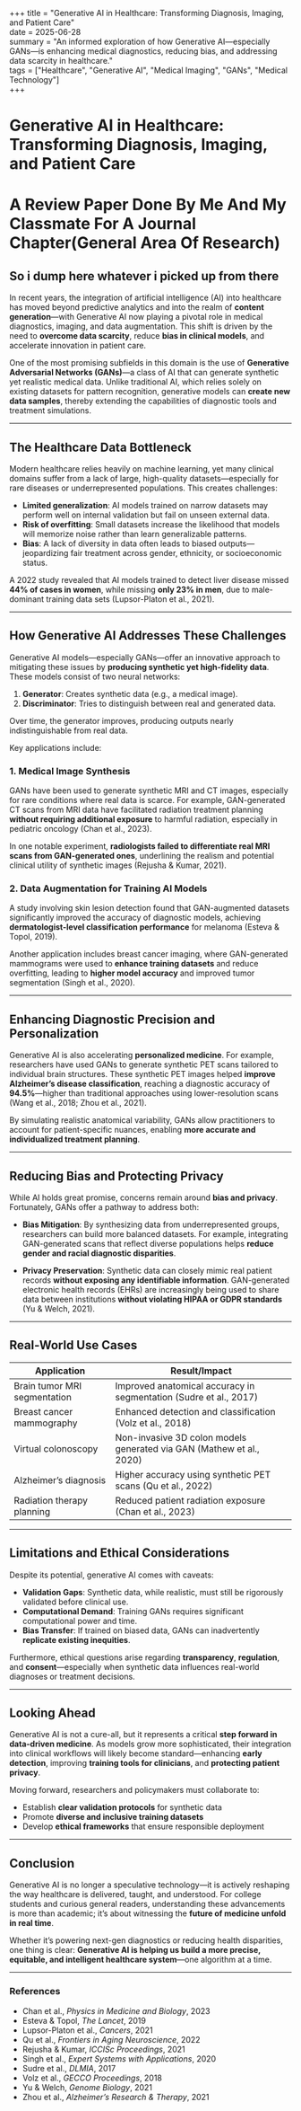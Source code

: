 +++
title = "Generative AI in Healthcare: Transforming Diagnosis, Imaging, and Patient Care"  
date = 2025-06-28  
summary = "An informed exploration of how Generative AI—especially GANs—is enhancing medical diagnostics, reducing bias, and addressing data scarcity in healthcare."  
tags = ["Healthcare", "Generative AI", "Medical Imaging", "GANs", "Medical Technology"]  
+++

# Generative AI in Healthcare: Transforming Diagnosis, Imaging, and Patient Care
# A Review Paper Done By Me And My Classmate For A Journal Chapter(General Area Of Research)
## So i dump here whatever i picked up from there

In recent years, the integration of artificial intelligence (AI) into healthcare has moved beyond predictive analytics and into the realm of **content generation**—with Generative AI now playing a pivotal role in medical diagnostics, imaging, and data augmentation. This shift is driven by the need to **overcome data scarcity**, reduce **bias in clinical models**, and accelerate innovation in patient care.

One of the most promising subfields in this domain is the use of **Generative Adversarial Networks (GANs)**—a class of AI that can generate synthetic yet realistic medical data. Unlike traditional AI, which relies solely on existing datasets for pattern recognition, generative models can **create new data samples**, thereby extending the capabilities of diagnostic tools and treatment simulations.

---

## The Healthcare Data Bottleneck

Modern healthcare relies heavily on machine learning, yet many clinical domains suffer from a lack of large, high-quality datasets—especially for rare diseases or underrepresented populations. This creates challenges:

- **Limited generalization**: AI models trained on narrow datasets may perform well on internal validation but fail on unseen external data.
- **Risk of overfitting**: Small datasets increase the likelihood that models will memorize noise rather than learn generalizable patterns.
- **Bias**: A lack of diversity in data often leads to biased outputs—jeopardizing fair treatment across gender, ethnicity, or socioeconomic status.

A 2022 study revealed that AI models trained to detect liver disease missed **44% of cases in women**, while missing **only 23% in men**, due to male-dominant training data sets (Lupsor-Platon et al., 2021).

---

## How Generative AI Addresses These Challenges

Generative AI models—especially GANs—offer an innovative approach to mitigating these issues by **producing synthetic yet high-fidelity data**. These models consist of two neural networks:

1. **Generator**: Creates synthetic data (e.g., a medical image).
2. **Discriminator**: Tries to distinguish between real and generated data.

Over time, the generator improves, producing outputs nearly indistinguishable from real data.

Key applications include:

### 1. **Medical Image Synthesis**

GANs have been used to generate synthetic MRI and CT images, especially for rare conditions where real data is scarce. For example, GAN-generated CT scans from MRI data have facilitated radiation treatment planning **without requiring additional exposure** to harmful radiation, especially in pediatric oncology (Chan et al., 2023).

In one notable experiment, **radiologists failed to differentiate real MRI scans from GAN-generated ones**, underlining the realism and potential clinical utility of synthetic images (Rejusha & Kumar, 2021).

### 2. **Data Augmentation for Training AI Models**

A study involving skin lesion detection found that GAN-augmented datasets significantly improved the accuracy of diagnostic models, achieving **dermatologist-level classification performance** for melanoma (Esteva & Topol, 2019).

Another application includes breast cancer imaging, where GAN-generated mammograms were used to **enhance training datasets** and reduce overfitting, leading to **higher model accuracy** and improved tumor segmentation (Singh et al., 2020).

---

## Enhancing Diagnostic Precision and Personalization

Generative AI is also accelerating **personalized medicine**. For example, researchers have used GANs to generate synthetic PET scans tailored to individual brain structures. These synthetic PET images helped **improve Alzheimer’s disease classification**, reaching a diagnostic accuracy of **94.5%**—higher than traditional approaches using lower-resolution scans (Wang et al., 2018; Zhou et al., 2021).

By simulating realistic anatomical variability, GANs allow practitioners to account for patient-specific nuances, enabling **more accurate and individualized treatment planning**.

---

## Reducing Bias and Protecting Privacy

While AI holds great promise, concerns remain around **bias and privacy**. Fortunately, GANs offer a pathway to address both:

- **Bias Mitigation**: By synthesizing data from underrepresented groups, researchers can build more balanced datasets. For example, integrating GAN-generated scans that reflect diverse populations helps **reduce gender and racial diagnostic disparities**.
  
- **Privacy Preservation**: Synthetic data can closely mimic real patient records **without exposing any identifiable information**. GAN-generated electronic health records (EHRs) are increasingly being used to share data between institutions **without violating HIPAA or GDPR standards** (Yu & Welch, 2021).

---

## Real-World Use Cases

| Application                        | Result/Impact                                                                 |
|------------------------------------|-------------------------------------------------------------------------------|
| Brain tumor MRI segmentation       | Improved anatomical accuracy in segmentation (Sudre et al., 2017)            |
| Breast cancer mammography          | Enhanced detection and classification (Volz et al., 2018)                    |
| Virtual colonoscopy                | Non-invasive 3D colon models generated via GAN (Mathew et al., 2020)         |
| Alzheimer’s diagnosis              | Higher accuracy using synthetic PET scans (Qu et al., 2022)                  |
| Radiation therapy planning         | Reduced patient radiation exposure (Chan et al., 2023)                       |

---

## Limitations and Ethical Considerations

Despite its potential, generative AI comes with caveats:

- **Validation Gaps**: Synthetic data, while realistic, must still be rigorously validated before clinical use.
- **Computational Demand**: Training GANs requires significant computational power and time.
- **Bias Transfer**: If trained on biased data, GANs can inadvertently **replicate existing inequities**.

Furthermore, ethical questions arise regarding **transparency**, **regulation**, and **consent**—especially when synthetic data influences real-world diagnoses or treatment decisions.

---

## Looking Ahead

Generative AI is not a cure-all, but it represents a critical **step forward in data-driven medicine**. As models grow more sophisticated, their integration into clinical workflows will likely become standard—enhancing **early detection**, improving **training tools for clinicians**, and **protecting patient privacy**.

Moving forward, researchers and policymakers must collaborate to:

- Establish **clear validation protocols** for synthetic data
- Promote **diverse and inclusive training datasets**
- Develop **ethical frameworks** that ensure responsible deployment

---

## Conclusion

Generative AI is no longer a speculative technology—it is actively reshaping the way healthcare is delivered, taught, and understood. For college students and curious general readers, understanding these advancements is more than academic; it’s about witnessing the **future of medicine unfold in real time**.

Whether it’s powering next-gen diagnostics or reducing health disparities, one thing is clear: **Generative AI is helping us build a more precise, equitable, and intelligent healthcare system**—one algorithm at a time.

---

### References

- Chan et al., *Physics in Medicine and Biology*, 2023  
- Esteva & Topol, *The Lancet*, 2019  
- Lupsor-Platon et al., *Cancers*, 2021  
- Qu et al., *Frontiers in Aging Neuroscience*, 2022  
- Rejusha & Kumar, *ICCISc Proceedings*, 2021  
- Singh et al., *Expert Systems with Applications*, 2020  
- Sudre et al., *DLMIA*, 2017  
- Volz et al., *GECCO Proceedings*, 2018  
- Yu & Welch, *Genome Biology*, 2021  
- Zhou et al., *Alzheimer’s Research & Therapy*, 2021  

